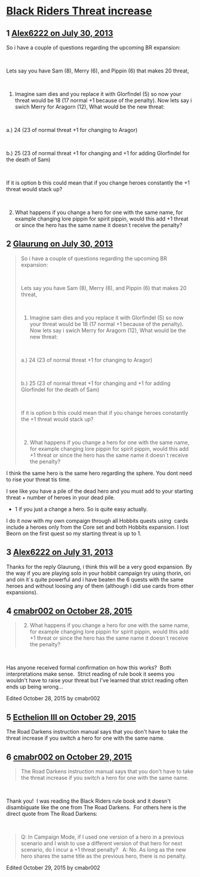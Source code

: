 # [Black Riders Threat increase](https://community.fantasyflightgames.com/topic/87419-black-riders-threat-increase/)

## 1 [Alex6222 on July 30, 2013](https://community.fantasyflightgames.com/topic/87419-black-riders-threat-increase/?do=findComment&comment=826063)

So i have a couple of questions regarding the upcoming BR expansion:

 

Lets say you have Sam (8), Merry (6), and Pippin (6) that makes 20 threat,

 

1. Imagine sam dies and you replace it with Glorfindel (5) so now your threat would be 18 (17 normal +1 because of the penalty). Now lets say i swich Merry for Aragorn (12), What would be the new threat:

 

a.) 24 (23 of normal threat +1 for changing to Aragor)

 

b.) 25 (23 of normal threat +1 for changing and +1 for adding Glorfindel for the death of Sam)

 

If it is option b this could mean that if you change heroes constantly the +1 threat would stack up?

 

2. What happens if you change a hero for one with the same name, for example changing lore pippin for spirit pippin, would this add +1 threat or since the hero has the same name it doesn´t receive the penalty?

## 2 [Glaurung on July 30, 2013](https://community.fantasyflightgames.com/topic/87419-black-riders-threat-increase/?do=findComment&comment=826454)

> So i have a couple of questions regarding the upcoming BR expansion:
> 
>  
> 
> Lets say you have Sam (8), Merry (6), and Pippin (6) that makes 20 threat,
> 
>  
> 
> 1. Imagine sam dies and you replace it with Glorfindel (5) so now your threat would be 18 (17 normal +1 because of the penalty). Now lets say i swich Merry for Aragorn (12), What would be the new threat:
> 
>  
> 
> a.) 24 (23 of normal threat +1 for changing to Aragor)
> 
>  
> 
> b.) 25 (23 of normal threat +1 for changing and +1 for adding Glorfindel for the death of Sam)
> 
>  
> 
> If it is option b this could mean that if you change heroes constantly the +1 threat would stack up?
> 
>  
> 
> 2. What happens if you change a hero for one with the same name, for example changing lore pippin for spirit pippin, would this add +1 threat or since the hero has the same name it doesn´t receive the penalty?

I think the same hero is the same hero regarding the sphere. You dont need to rise your threat tis time.  

I see like you have a pile of the dead hero and you must add to your starting threat + number of heroes in your dead pile.

+ 1 if you just a change a hero. So is quite easy actually.

I do it now with my own compaign through all Hobbits quests using  cards include a heroes only from the Core set and both Hobbits expansion. I lost Beorn on the first quest so my starting threat is up to 1.  

## 3 [Alex6222 on July 31, 2013](https://community.fantasyflightgames.com/topic/87419-black-riders-threat-increase/?do=findComment&comment=827089)

Thanks for the reply Glaurung, i think this will be a very good expansion. By the way if you are playing solo in your hobbit campaign try using thorin, ori and oin it´s quite powerful and i have beaten the 6 quests with the same heroes and without loosing any of them (although i did use cards from other expansions).

## 4 [cmabr002 on October 28, 2015](https://community.fantasyflightgames.com/topic/87419-black-riders-threat-increase/?do=findComment&comment=1869107)

> 2. What happens if you change a hero for one with the same name, for example changing lore pippin for spirit pippin, would this add +1 threat or since the hero has the same name it doesn´t receive the penalty?

 

Has anyone received formal confirmation on how this works?  Both interpretations make sense.  Strict reading of rule book it seems you wouldn't have to raise your threat but I've learned that strict reading often ends up being wrong...

Edited October 28, 2015 by cmabr002

## 5 [Ecthelion III on October 29, 2015](https://community.fantasyflightgames.com/topic/87419-black-riders-threat-increase/?do=findComment&comment=1869197)

The Road Darkens instruction manual says that you don't have to take the threat increase if you switch a hero for one with the same name.

## 6 [cmabr002 on October 29, 2015](https://community.fantasyflightgames.com/topic/87419-black-riders-threat-increase/?do=findComment&comment=1869775)

> The Road Darkens instruction manual says that you don't have to take the threat increase if you switch a hero for one with the same name.

 

Thank you!  I was reading the Black Riders rule book and it doesn't disambiguate like the one from The Road Darkens.  For others here is the direct quote from The Road Darkens:

 

> Q: In Campaign Mode, if I used one version of a hero in a previous scenario and I wish to use a different version of that hero for next scenario, do I incur a +1 threat penalty?
>  
> A: No. As long as the new hero shares the same title as the previous hero, there is no penalty.

Edited October 29, 2015 by cmabr002


